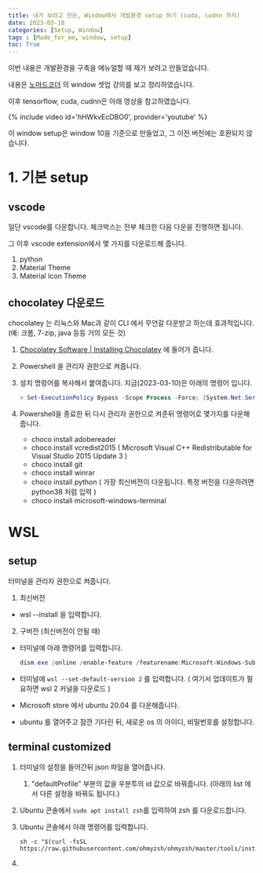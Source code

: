 ```yaml
---
title: 내가 보려고 만든, Window에서 개발환경 setup 하기 (cuda, cudnn 까지)
date: 2023-03-10
categories: [Setup, Window]
tags : [Made_for_me, window, setup]
toc: True
---
```






이번 내용은 개발환경을 구축을 메뉴얼할 때 제가 보려고 만들었습니다.

내용은  [노마드코더](https://nomadcoders.co/) 의 window 셋업 강의를 보고 정리하였습니다.

이후 tensorflow, cuda, cudnn은 아래 영상을 참고하였습니다.

{% include video id='hHWkvEcDBO0', provider='youtube' %}



이 window setup은 window 10을 기준으로 만들었고, 그 이전 버전에는 호환되지 않습니다.





# 1. 기본 setup



## vscode 

일단 vscode를 다운합니다. 체크박스는 전부 체크한 다음 다운을 진행하면 됩니다.



그 이후 vscode extension에서 몇 가지를 다운로드해 줍니다.

1.  python
2.  Material  Theme
3.  Material Icon Theme 



## chocolatey 다운로드

chocolatey 는 리눅스와 Mac과 같이 CLI 에서 무언갈 다운받고 하는데 효과적입니다. (예: 크롬, 7-zip, java 등등 거의 모든 것)

1. [Chocolatey Software | Installing Chocolatey](https://chocolatey.org/install) 에 들어가 줍니다.

2. Powershell 을 관리자 권한으로 켜줍니다.

3. 설치 명령어를 복사해서 붙여줍니다. 지금(2023-03-10)은 아래의 명령어 입니다.

   ```powershell
   > Set-ExecutionPolicy Bypass -Scope Process -Force; [System.Net.ServicePointManager]::SecurityProtocol = [System.Net.ServicePointManager]::SecurityProtocol -bor 3072; iex ((New-Object System.Net.WebClient).DownloadString('https://community.chocolatey.org/install.ps1'))
   ```

4. Powershell을 종료한 뒤 다시 관리자 권한으로 켜준뒤 명령어로 몇가지를 다운해 줍니다.

   * choco install adobereader
   * choco install vcredist2015 ( Microsoft Visual C++ Redistributable for Visual Studio 2015 Update 3 )
   * choco install git
   * choco install winrar
   * choco install python ( 가장 최신버전이 다운됩니다. 특정 버전을 다운하려면  python38 처럼 입력 ) 
   * choco install microsoft-windows-terminal 

   

   

# WSL 

## setup

 터미널을 관리자 권한으로 켜줍니다.

1.  최신버전

   * wsl --install 을 입력합니다.

2.  구버전 (최신버전이 안될 때)

   * 터미널에 아래 명령어를 입력합니다.

     ```powershell
     dism.exe /online /enable-feature /featurename:Microsoft-Windows-Subsystem-Linux /all /norestart
     ```

   * 터미널에 `wsl --set-default-version 2` 를 입력합니다. ( 여기서 업데이트가 필요하면 wsl 2 커널을 다운로드 )

   * Microsoft store 에서 ubuntu 20.04 를 다운해줍니다.

   * ubuntu 를 열어주고 잠깐 기다린 뒤, 새로운 os 의 아이디, 비밀번호를 설정합니다.



## terminal customized

1. 터미널의 설정을 들어간뒤 json 파일을 열어줍니다.

   1. "defaultProfile" 부분의 값을 우분투의 id 값으로 바꿔줍니다. (아래의 list 에서 다른 설정을 바꿔도 됩니다.)

2. Ubuntu 콘솔에서 `sudo apt install zsh`를 입력하여 zsh 를 다운로드합니다.

3. Ubuntu 콘솔에서 아래 명령어를 입력합니다.

   ```ubuntu
   sh -c "$(curl -fsSL https://raw.githubusercontent.com/ohmyzsh/ohmyzsh/master/tools/install.sh)"
   ```

4.  
